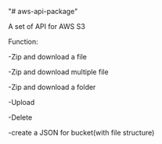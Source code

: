"# aws-api-package" 

A set of API for AWS S3

Function:

-Zip and download a file

-Zip and download multiple file

-Zip and download a folder


-Upload

-Delete

-create a JSON for bucket(with file structure)
